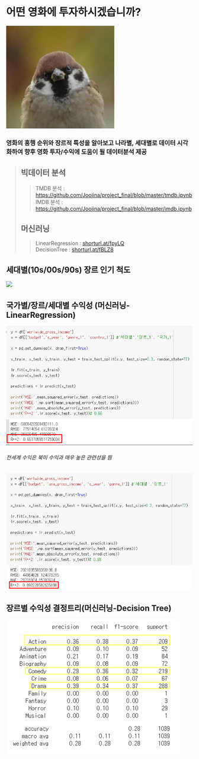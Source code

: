 # 어떤 영화에 투자하시겠습니까?

<img width="" height="" src='https://github.com/Joojina/Joojina/blob/master/_20200318_120525.png'></img>


### 영화의 흥행 순위와 장르적 특성을 알아보고 나라별, 세대별로 데이터 시각화하여 향후 영화 투자/수익에 도움이 될 데이터분석 제공 
> ## 빅데이터 분석<br/>
>> TMDB 분석 : https://github.com/Joojina/project_final/blob/master/tmdb.ipynb<br/>
>> IMDB 분석 : https://github.com/Joojina/project_final/blob/master/imdb.ipynb<br/>
> ## 머신러닝<br/>
>> LinearRegression : [shorturl.at/fpyLQ](shorturl.at/fpyLQ)<br/>
>> DecisionTree : [shorturl.at/fBLZ8](shorturl.at/fBLZ8)<br/>

## 세대별(10s/00s/90s) 장르 인기 척도
<img width="" height="" src='https://github.com/Joojina/test_Django/blob/master/hello/g_s.jpg'></img>




## 국가별/장르/세대별 수익성 (머신러닝-LinearRegression)
<img width="" height="" src='https://github.com/Joojina/Joojina/blob/master/lr_ww.png'></img>

###### 전세계 수익은 북미 수익과 매우 높은 관련성을 띔
<img width="" height="" src='https://github.com/Joojina/Joojina/blob/master/lr_usa_gr.png'></img>

## 

## 장르별 수익성 결정트리(머신러닝-Decision Tree)
<img width="" height="" src='https://github.com/Joojina/Joojina/blob/master/genre_dt.png'></img>


